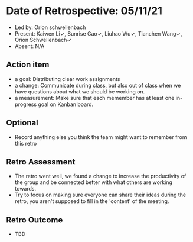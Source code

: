 # Date of Retrospective: 05/11/21

* Led by: Orion schwellenbach
* Present: Kaiwen Li✓, Sunrise Gao✓, Liuhao Wu✓, Tianchen Wang✓, Orion Schwellenbach✓
* Absent: N/A

## Action item

* a goal: Distributing clear work assignments
* a change: Communicate during class, but also out of class when we have questions about what we should be working on.
* a measurement: Make sure that each memember has at least one in-progress goal on Kanban board.

## Optional

* Record anything else you think the team might want to remember from this retro

## Retro Assessment

* The retro went well, we found a change to increase the productivity of the group and be connected better with what others are working towards.
* Try to focus on making sure everyone can share their ideas during the retro, you aren't supposed to fill in the 'content' of the meeting.

## Retro Outcome
* TBD
